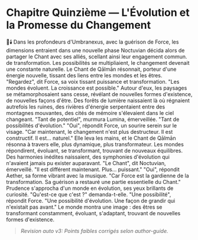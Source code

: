 # Chapitre Quinzième — L'Évolution et la Promesse du Changement
🌌🕯️
Dans les profondeurs d'Umbranexus,
avec la guérison de Force,
les dimensions entraient
dans une nouvelle phase
Noctuvian décida alors de partager le Chant avec ses alliés, scellant ainsi leur engagement commun.
de transformation.
Les possibilités se multipliaient,
le changement devenait
une constante naturelle.
Le Chant de Qālmān résonnait,
porteur d'une énergie nouvelle,
tissant des liens
entre les mondes et les êtres.
"Regardez",
dit Force,
sa voix tissant puissance et transformation.
"Les mondes évoluent.
La croissance est possible."
Autour d'eux,
les paysages se métamorphosaient
sans cesse,
révélant de nouvelles formes
d'existence,
de nouvelles façons d'être.
Des forêts de lumière naissaient
là où régnaient autrefois
les ruines,
des rivières d'énergie serpentaient
entre des montagnes mouvantes,
des cités de mémoire s'élevaient
dans le ciel changeant.
"Tant de potentiel",
murmura Lumina,
émerveillée.
"Tant de possibilités
d'évolution."
"Oui",
répondit Force,
un sourire serein sur le visage.
"Car maintenant,
le changement n'est plus destructeur.
Il est constructif.
Il est... naturel."
Elle leva les mains,
et le Chant de Qālmān résonna
à travers elle,
plus dynamique,
plus transformateur.
Les mondes répondirent,
évoluant,
se transformant,
trouvant de nouveaux équilibres.
Des harmonies inédites naissaient,
des symphonies d'évolution
qui n'avaient jamais pu exister
auparavant.
"Le Chant",
dit Noctuvian,
émerveillé.
"Il est différent maintenant.
Plus... puissant."
"Oui",
répondit Aether,
sa forme vibrant avec la musique.
"Car Force est la gardienne
de la transformation.
Sa guérison a restauré
une partie essentielle du Chant."
Prudence s'approcha
d'un monde en évolution,
ses yeux brillants de curiosité.
"Qu'est-ce que c'est ?"
demanda-t-elle.
"Une possibilité",
répondit Force.
"Une possibilité d'évolution.
Une façon de grandir
qui n'existait pas avant."
Le monde montra une image :
des êtres se transformant constamment,
évoluant,
s'adaptant,
trouvant de nouvelles formes
d'existence.
> _Revision auto v3: Points faibles corrigés selon author-guide._
